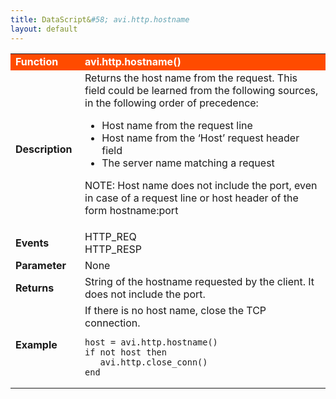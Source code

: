 ```yaml
---
title: DataScript&#58; avi.http.hostname
layout: default
---
```

<table class="table table-hover"> 
 <tbody> 
  <tr bgcolor="ff4b00"> 
   <td width="100"> <font size="3" color="white"><strong>Function</strong></font> </td> 
   <td width="600"><font color="white"><b>avi.http.hostname()</b></font></td> 
  </tr> 
  <tr> 
   <td width="100"> <font size="3"><strong>Description</strong></font> </td> 
   <td width="600">Returns the host name from the request. This field could be learned from the following sources, in the following order of precedence:<p></p> 
    <ul> 
     <li>Host name from the request line</li> 
     <li>Host name from the ‘Host’ request header field</li> 
     <li>The server name matching a request</li> 
    </ul> <p>NOTE: Host name does not include the port, even in case of a request line or host header of the form hostname:port</p></td> 
  </tr> 
  <tr> 
   <td width="100"> <font size="3"><strong>Events</strong></font> </td> 
   <td width="600">HTTP_REQ<br> HTTP_RESP</td> 
  </tr> 
  <tr> 
   <td width="100"> <font size="3"><strong>Parameter</strong></font> </td> 
   <td width="600">None</td> 
  </tr> 
  <tr> 
   <td width="100"> <font size="3"><strong>Returns</strong></font> </td> 
   <td width="600">String of the hostname requested by the client.  It does not include the port.</td> 
  </tr> 
  <tr> 
   <td width="100"> <font size="3"><strong>Example</strong></font> </td> 
   <td width="600">If there is no host name, close the TCP connection.<br> 
    <!-- Crayon Syntax Highlighter v2.7.1 --> <pre><code class="language-lua">host = avi.http.hostname()
if not host then
   avi.http.close_conn()
end</code></pre> 
    <!-- [Format Time: 0.0022 seconds] --> </td> 
  </tr> 
 </tbody> 
</table>